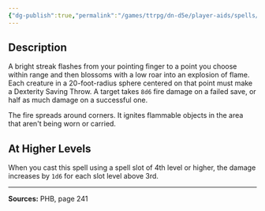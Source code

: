 ```yaml
---
{"dg-publish":true,"permalink":"/games/ttrpg/dn-d5e/player-aids/spells/level-3/fireball/","tags":["TTRPG/DND/5e","verbal","somatic","material"]}
---
```



## Description
A bright streak flashes from your pointing finger to a point you choose within range and then blossoms with a low roar into an explosion of flame.
Each creature in a 20-foot-radius sphere centered on that point must make a Dexterity Saving Throw.
A target takes `8d6` fire damage on a failed save, or half as much damage on a successful one.

The fire spreads around corners.
It ignites flammable objects in the area that aren't being worn or carried.

## At Higher Levels
When you cast this spell using a spell slot of 4th level or higher, the damage increases by `1d6` for each slot level above 3rd.

---

**Sources:** PHB, page 241
